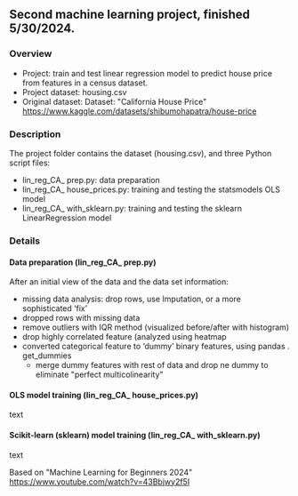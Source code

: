 ## Second machine learning project, finished 5/30/2024.
### Overview
- Project: train and test linear regression model to predict house price from features in a census dataset.
- Project dataset: housing.csv
- Original dataset: Dataset: "California House Price" https://www.kaggle.com/datasets/shibumohapatra/house-price
### Description
The project folder contains the dataset (housing.csv), and three Python script files:
- lin_reg_CA_ prep.py: data preparation 
- lin_reg_CA_ house_prices.py: training and testing the statsmodels OLS model
- lin_reg_CA_ with_sklearn.py: training and testing the sklearn LinearRegression model
### Details
#### Data preparation (lin_reg_CA_ prep.py)
After an initial view of the data and the data set information:
- missing data analysis: drop rows, use Imputation, or a more sophisticated ‘fix’
- dropped rows with missing data
- remove outliers with IQR method (visualized before/after with histogram)
- drop highly correlated feature (analyzed using heatmap
- converted categorical feature to ‘dummy’ binary features, using pandas . get_dummies
	-  merge dummy features with rest of data and drop ne dummy to eliminate "perfect multicolinearity"
#### OLS model training (lin_reg_CA_ house_prices.py)
text
#### Scikit-learn (sklearn) model training (lin_reg_CA_ with_sklearn.py)
text


Based on "Machine Learning for Beginners 2024" https://www.youtube.com/watch?v=43Bbjwy2f5I



